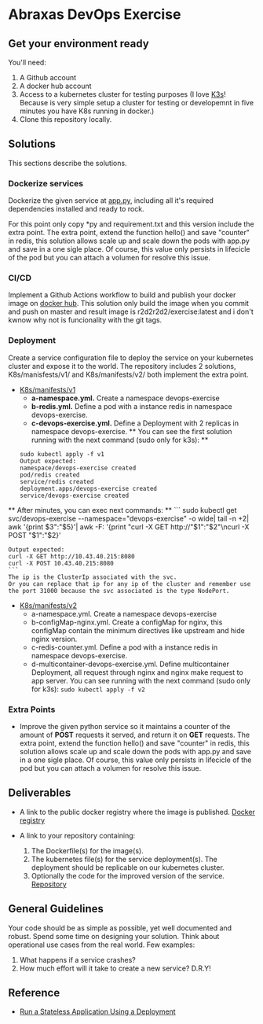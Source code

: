 # Abraxas DevOps Exercise

## Get your environment ready

You'll need:

1. A Github account
2. A docker hub account
3. Access to a kubernetes cluster for testing purposes (I love [K3s](https://github.com/rancher/k3s)! Because is very simple setup a cluster for testing or developemnt in five minutes you have K8s running in docker.)
4. Clone this repository locally.

## Solutions

This sections describe the solutions.


### Dockerize services

Dockerize the given service at [app.py](app.py), including all it's required dependencies installed and ready to rock.

For this point only copy *py and requirement.txt and this version include the extra point. 
The extra point, extend the function hello() and save "counter" in redis, this solution allows scale up and scale down the pods with app.py and save in a one sigle place. Of course, this value only persists in lifecicle of the pod but you can attach a volumen for resolve this issue.



### CI/CD

Implement a Github Actions workflow to build and publish your docker image on [docker hub](https://hub.docker.com/).
This solution only build the image when you commit and push on master and result image is r2d2r2d2/exercise:latest and i don't kwnow why not is funcionality with the git tags.

### Deployment

Create a service configuration file to deploy the service on your kubernetes cluster and expose it to the world.
The repository includes 2 solutions, K8s/manisfests/v1/ and K8s/manifests/v2/ both implement the extra point.

- [K8s/manifests/v1](https://github.com/arthur-rock/devops-exercise/tree/master/K8s/manifests/v1)
	- **a-namespace.yml.** Create a namespace devops-exercise
	- **b-redis.yml.** Define a pod with a instance redis in namespace devops-exercise.
	- **c-devops-exercise.yml.** Define a Deployment with 2 replicas in namespace devops-exercise. 
** You can see the first solution running with the next command (sudo only for k3s): **
	```
	sudo kubectl apply -f v1
	Output expected:
	namespace/devops-exercise created
	pod/redis created
	service/redis created
	deployment.apps/devops-exercise created
	service/devops-exercise created
	```
** After minutes, you can exec next commands: **
	```
	sudo kubectl get svc/devops-exercise --namespace="devops-exercise" -o wide| tail -n +2| awk '{print $3":"$5}'| awk -F: '{print "curl -X GET http://"$1":"$2"\ncurl -X POST "$1":"$2}'
	
	Output expected:
	curl -X GET http://10.43.40.215:8080
	curl -X POST 10.43.40.215:8080
	```
	The ip is the ClusterIp associated with the svc. 
	Or you can replace that ip for any ip of the cluster and remember use the port 31000 because the svc associated is the type NodePort.

- [K8s/manifests/v2](https://github.com/arthur-rock/devops-exercise/tree/master/K8s/manifests/v2)
	- a-namespace.yml. Create a namespace devops-exercise
	- b-configMap-nginx.yml. Create a configMap for nginx, this configMap contain the minimum directives like upstream  and hide nginx version.
	- c-redis-counter.yml. Define a pod with a instance redis in namespace devops-exercise.
	- d-multicontainer-devops-exercise.yml. Define multicontainer Deployment, all request through nginx and nginx make request to app server.
	You can see running with the next command (sudo only for k3s):
	`sudo kubectl apply -f v2`

  

### Extra Points

- Improve the given python service so it maintains a counter of the amount of **POST** requests it served, and return it on **GET** requests.
The extra point, extend the function hello() and save "counter" in redis, this solution allows scale up and scale down the pods with app.py and save in a one sigle place. Of course, this value only persists in lifecicle of the pod but you can attach a volumen for resolve this issue. 


## Deliverables

- A link to the public docker registry where the image is published.
  [Docker registry](https://hub.docker.com/repository/docker/r2d2r2d2/exercise)

- A link to your repository containing:

    1. The Dockerfile(s) for the image(s).
    2. The kubernetes file(s) for the service deployment(s). The deployment should be replicable on our kubernetes cluster.
    3. Optionally the code for the improved version of the service.
	[Repository](https://github.com/arthur-rock/devops-exercise)

## General Guidelines

Your code should be as simple as possible, yet well documented and robust.
Spend some time on designing your solution. Think about operational use cases from the real world. Few examples:

1. What happens if a service crashes?
2. How much effort will it take to create a new service? D.R.Y!

## Reference

- [Run a Stateless Application Using a Deployment](https://kubernetes.io/docs/tasks/run-application/run-stateless-application-deployment/)

